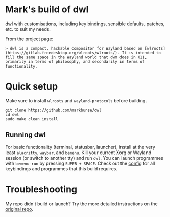 # Mark's build of dwl

[dwl](https://github.com/djpohly/dwl) with customisations, including key bindings, sensible defaults, patches, etc. to suit my needs.

From the project page:

    > dwl is a compact, hackable compositor for Wayland based on [wlroots](https://gitlab.freedesktop.org/wlroots/wlroots/). It is intended to fill the same space in the Wayland world that dwm does in X11, primarily in terms of philosophy, and secondarily in terms of functionality.

# Quick setup

Make sure to install `wlroots` and `wayland-protocols` before building.

```
git clone https://github.com/markbunse/dwl
cd dwl
sudo make clean install
```

## Running dwl

For basic functionality (terminal, statusbar, launcher), install at the very least `alacritty`, `waybar`, and `bemenu`.
Kill your current Xorg or Wayland session (or switch to another tty) and run `dwl`.
You can launch programmes with `bemenu-run` by pressing `SUPER + SPACE`.
Check out the [config](https://github.com/markbunse/dwl/blob/main/config.def.h) for all keybindings and programmes that this build requires.

# Troubleshooting

My repo didn't build or launch? Try the more detailed instructions on the [original repo](https://github.com/djpohly/dwl#building-dwl).
